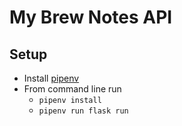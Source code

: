 # My Brew Notes API

## Setup

* Install [pipenv](https://pipenv.readthedocs.io/en/latest/)
* From command line run
  * `pipenv install`
  * `pipenv run flask run`